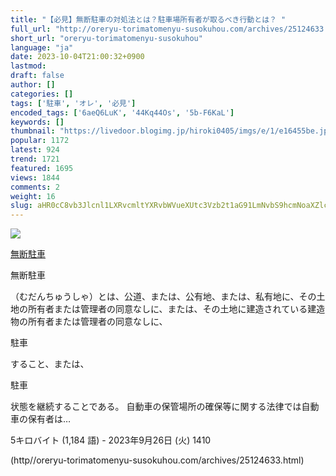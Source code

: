 ```yaml
---
title: "【必見】無断駐車の対処法とは？駐車場所有者が取るべき行動とは？ "
full_url: "http://oreryu-torimatomenyu-susokuhou.com/archives/25124633.html"
short_url: "oreryu-torimatomenyu-susokuhou"
language: "ja"
date: 2023-10-04T21:00:32+0900
lastmod: 
draft: false
author: []
categories: []
tags: ['駐車', 'オレ', '必見']
encoded_tags: ['6aeQ6LuK', '44Kq44Os', '5b-F6KaL']
keywords: []
thumbnail: "https://livedoor.blogimg.jp/hiroki0405/imgs/e/1/e16455be.jpg"
popular: 1172
latest: 924
trend: 1721
featured: 1695
views: 1844
comments: 2
weight: 16
slug: aHR0cC8vb3Jlcnl1LXRvcmltYXRvbWVueXUtc3Vzb2t1aG91LmNvbS9hcmNoaXZlcy8yNTEyNDYzMy5odG1s
---
```


![](https://livedoor.blogimg.jp/hiroki0405/imgs/e/1/e16455be.jpg)

<div><a title='無断駐車' href='https//ja.wikipedia.org/wiki/%E7%84%A1%E6%96%AD%E9%A7%90%E8%BB%8A' target='_blank'><p>無断駐車</p></a> <p class='searchresult'><p>無断駐車</p>（むだんちゅうしゃ）とは、公道、または、公有地、または、私有地に、その土地の所有者または管理者の同意なしに、または、その土地に建造されている建造物の所有者または管理者の同意なしに、<p>駐車</p>すること、または、<p>駐車</p>状態を継続することである。 自動車の保管場所の確保等に関する法律では自動車の保有者は…</p> <p class='mw-search-result-data'>5キロバイト (1,184 語) - 2023年9月26日 (火) 1410</p></div>

(http//oreryu-torimatomenyu-susokuhou.com/archives/25124633.html)
